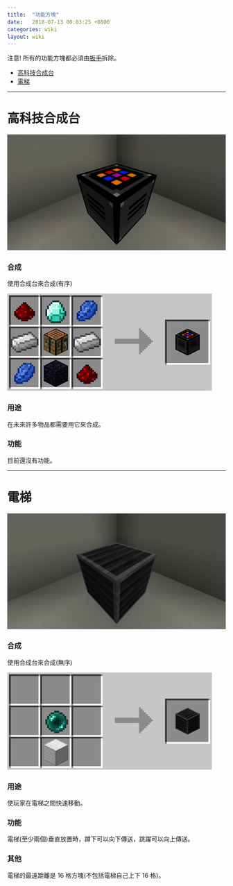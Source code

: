 ```yaml
---
title:  "功能方塊"
date:   2018-07-13 00:03:25 +0800
categories: wiki
layout: wiki
---
```


注意! 所有的功能方塊都必須由[扳手](/wiki/tools.html#扳手)拆除。
- [高科技合成台](#高科技合成台)
- [電梯](#電梯)

---

# 高科技合成台

![](/assets/img/wiki/ht-ct/overview.png)

### 合成

使用合成台來合成(有序)

<img class="recipe-photo" src="/assets/img/wiki/ht-ct/recipe.png">

### 用途

在未來許多物品都需要用它來合成。

### 功能

目前還沒有功能。

---

# 電梯

![](/assets/img/wiki/elevator/overview.png)

### 合成

使用合成台來合成(無序)

<img class="recipe-photo" src="/assets/img/wiki/elevator/recipe.png">

### 用途

使玩家在電梯之間快速移動。

### 功能

電梯(至少兩個)垂直放置時，蹲下可以向下傳送，跳躍可以向上傳送。

### 其他

電梯的最遠距離是 16 格方塊(不包括電梯自己上下 16 格)。
